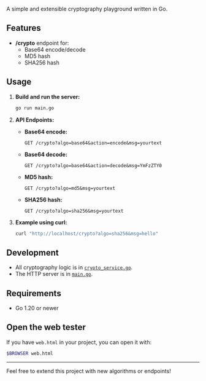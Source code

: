 A simple and extensible cryptography playground written in Go.

## Features

- **/crypto** endpoint for:
  - Base64 encode/decode
  - MD5 hash
  - SHA256 hash

## Usage

1. **Build and run the server:**
   ```sh
   go run main.go
   ```

2. **API Endpoints:**

   - **Base64 encode:**
     ```
     GET /crypto?algo=base64&action=encode&msg=yourtext
     ```
   - **Base64 decode:**
     ```
     GET /crypto?algo=base64&action=decode&msg=YmFzZTY0
     ```
   - **MD5 hash:**
     ```
     GET /crypto?algo=md5&msg=yourtext
     ```
   - **SHA256 hash:**
     ```
     GET /crypto?algo=sha256&msg=yourtext
     ```

3. **Example using curl:**
   ```sh
   curl "http://localhost/crypto?algo=sha256&msg=hello"
   ```

## Development

- All cryptography logic is in [`crypto_service.go`](crypto_service.go).
- The HTTP server is in [`main.go`](main.go).

## Requirements

- Go 1.20 or newer

## Open the web tester

If you have `web.html` in your project, you can open it with:
```sh
$BROWSER web.html
```

---

Feel free to extend this project with new algorithms or endpoints!